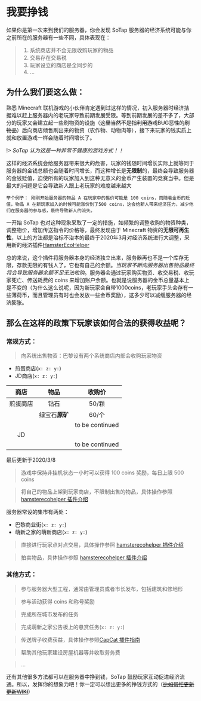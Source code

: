 # 我要挣钱
如果你是第一次来到我们的服务器，你会发现 SoTap 服务器的经济系统可能与你之前所在的服务器有一些不同，具体表现在：
> 1. 系统商店并不会无限收购玩家的物品
> 2. 交易存在交易税
> 3. 玩家设立的商店是全同步的
> 4. ...

## 为什么我们要这么做：

熟悉 Minecraft 联机游戏的小伙伴肯定遇到过这样的情况，初入服务器时经济拮据难以赶上服务器内的老玩家导致前期发展受限。等到前期发展的差不多了，大部分的玩家又会建立起一些刷物资的设施（~~这里当然不是指利用游戏BUG恶性的刷物品~~）后向商店倾售刷出来的物资（农作物、动物肉等），接下来玩家的钱实质上就和放置游戏一样会随着时间增长了。

!> *SoTap 认为这是一种非常不健康的游戏方式！！*

这样的经济系统会给服务器带来很大的危害，玩家的钱随时间增长实际上就等同于服务器的金钱总额也会随着时间增长，而这种增长是**无限制**的，最终会导致服务器的金钱贬值，迫使所有的玩家加入到这种无意义的金币产生装置的竞赛当中。但是最大的问题是它会导致新人跟上老玩家的难度越来越大

`
举个例子：
刚刚开始服务器的物品 A 在玩家中的售价可能是 100 coins，而随着金币的贬值，物品 A 在新玩家加入的时候可能涨价到了500 coins，这会给新人带来经济压力，减少他们在服务器的参与感，最终导致新人的流失。
`

一开始 SoTap 也对这种现象采取了一定的措施，如频繁的调整收购的物资种类，调整物价，增加传送指令的价格等，最终发现由于 Minecraft 物资的**无限可再生性**，以上的方法都是治标不治本的最终于2020年3月对经济系统进行大调整，采用新的经济插件[HamsterEcoHelper][1]

总的来说，这个插件将服务器本身的经济独立出来，服务器再也不是一个库存无限，存款无限的有钱人了，它也有自己的余额。*当玩家不断向服务器出售物品最终将会导致服务器余额不足无法收购*。服务器会通过玩家购买物资、收交易税、收玩家死亡、传送耗费的 coins 来增加账户余额。也就是说服务器的金币总量基本上是不变的（为什么这么说呢，因为新玩家会自带1000coins，老玩家手头会存有一些薄荷币，而且管理员有时也会发放一些金币奖励），这多少可以减缓服务器的经济膨胀。

## 那么在这样的政策下玩家该如何合法的获得收益呢？
### 常规方式：
> 向系统出售物资：巴黎设有两个系统商店内部会收购玩家物资

- 煎蛋商店(`x: z: y:`)
- JD商店(`x: z: y:`)

|商店|物品|收购价|
|:-:|:-:|:-:|
|煎蛋商店|钻石|50/颗|
||绿宝石**原矿**|60/个|
|||to be continued|
|JD||||
|||to be continued|

最后更新于2020/3/8

> 游戏中保持非挂机状态一小时可以获得 100 coins 奖励，每日上限 500 coins

> 将自己的物品上架到玩家商店，不限制出售的物品，具体操作参照 [hamsterecohelper 插件介绍][1]

服务器常设的集市有两处：
- 巴黎商业街(`x: z: y:`)
- 萌新之家的萌新商店(`x: z: y:`)

> 直接进行玩家点对点交易，具体操作参照 [hamsterecohelper 插件介绍][1]

> 拍卖物品，具体操作参照 [hamsterecohelper 插件介绍][1]

### 其他方式：
> 参与服务器大型工程，通常由管理员或者市长发布，包括建筑和修地形

> 参与活动获得 coins 和称号奖励

> 完成所在城市发布的任务

> 完成萌新之家公告板上的悬赏任务(`x: z: y:`)

> 传送牌子收费获益，具体操作参照[CapCat 插件指南][2]

> 帮助其他玩家建设房屋机器等并收取劳务费

> ...

还有其他很多方法都可以在服务器中挣到钱，SoTap 鼓励玩家互动促进经济流通。所以，发挥你的想象力吧！你一定可以想出更多的挣钱方式的（~~[比如帮忙更新更新WIKI][3]~~)

[1]:/plugins/hamsterecohelper-guide.md
[2]:/plugins/capcat.md
[3]:/contributor.md
